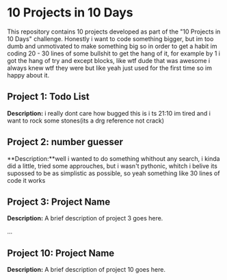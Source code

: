 # 10 Projects in 10 Days

This repository contains 10 projects developed as part of the "10 Projects in 10 Days" challenge.
Honestly i want to code something bigger, but im too dumb and unmotivated to make something big so in order to get a habit im coding 20 - 30 lines of some bullshit to get the hang of it, for example by 1 i got the hang of try and except blocks, like wtf dude that was awesome i always knew wtf they were but like yeah just used for the first time so im happy about it.

## Project 1: Todo List

**Description:** i really dont care how bugged this is i ts 21:10 im tired and i want to rock some stones(its a drg reference not crack)

## Project 2: number guesser

**Description:**well i wanted to do something whithout any search, i kinda did a little, tried some approuches, but i wasn't pythonic, whitch i belive its supossed to be as simplistic as possible, so yeah something like 30 lines of code it works

## Project 3: Project Name

**Description:** A brief description of project 3 goes here.

...

## Project 10: Project Name

**Description:** A brief description of project 10 goes here.

